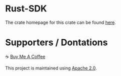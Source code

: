 # Rust-SDK

The crate homepage for this crate can be found [here](https://crates.io/crates/encryption_api_services_rust_sdk).

# Supporters / Dontations
:coffee: [Buy Me A Coffee](https://www.buymeacoffee.com/mikemulchrs)

This project is maintained using [Apache 2.0](https://github.com/Encryption-API-Services/Rust-SDK/blob/main/LICENSE).
